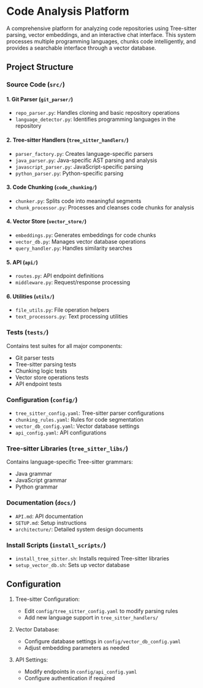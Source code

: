 # Code Analysis Platform

A comprehensive platform for analyzing code repositories using Tree-sitter parsing, vector embeddings, and an interactive chat interface. This system processes multiple programming languages, chunks code intelligently, and provides a searchable interface through a vector database.

## Project Structure

### Source Code (`src/`)

#### 1. Git Parser (`git_parser/`)
- `repo_parser.py`: Handles cloning and basic repository operations
- `language_detector.py`: Identifies programming languages in the repository

#### 2. Tree-sitter Handlers (`tree_sitter_handlers/`)
- `parser_factory.py`: Creates language-specific parsers
- `java_parser.py`: Java-specific AST parsing and analysis
- `javascript_parser.py`: JavaScript-specific parsing
- `python_parser.py`: Python-specific parsing

#### 3. Code Chunking (`code_chunking/`)
- `chunker.py`: Splits code into meaningful segments
- `chunk_processor.py`: Processes and cleanses code chunks for analysis

#### 4. Vector Store (`vector_store/`)
- `embeddings.py`: Generates embeddings for code chunks
- `vector_db.py`: Manages vector database operations
- `query_handler.py`: Handles similarity searches

#### 5. API (`api/`)
- `routes.py`: API endpoint definitions
- `middleware.py`: Request/response processing

#### 6. Utilities (`utils/`)
- `file_utils.py`: File operation helpers
- `text_processors.py`: Text processing utilities

### Tests (`tests/`)
Contains test suites for all major components:
- Git parser tests
- Tree-sitter parsing tests
- Chunking logic tests
- Vector store operations tests
- API endpoint tests

### Configuration (`config/`)
- `tree_sitter_config.yaml`: Tree-sitter parser configurations
- `chunking_rules.yaml`: Rules for code segmentation
- `vector_db_config.yaml`: Vector database settings
- `api_config.yaml`: API configurations

### Tree-sitter Libraries (`tree_sitter_libs/`)
Contains language-specific Tree-sitter grammars:
- Java grammar
- JavaScript grammar
- Python grammar

### Documentation (`docs/`)
- `API.md`: API documentation
- `SETUP.md`: Setup instructions
- `architecture/`: Detailed system design documents

### Install Scripts (`install_scripts/`)
- `install_tree_sitter.sh`: Installs required Tree-sitter libraries
- `setup_vector_db.sh`: Sets up vector database

## Configuration

1. Tree-sitter Configuration:
   - Edit `config/tree_sitter_config.yaml` to modify parsing rules
   - Add new language support in `tree_sitter_handlers/`

2. Vector Database:
   - Configure database settings in `config/vector_db_config.yaml`
   - Adjust embedding parameters as needed

3. API Settings:
   - Modify endpoints in `config/api_config.yaml`
   - Configure authentication if required